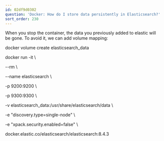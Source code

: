 ```yaml
---
id: 02df9d0302
question: 'Docker: How do I store data persistently in Elasticsearch?'
sort_order: 230
---
```


When you stop the container, the data you previously added to elastic will be gone. To avoid it, we can add volume mapping:

docker volume create elasticsearch_data

docker run -it \

--rm \

--name elasticsearch \

-p 9200:9200 \

-p 9300:9300 \

-v elasticsearch_data:/usr/share/elasticsearch/data \

-e "discovery.type=single-node" \

-e "xpack.security.enabled=false" \

docker.elastic.co/elasticsearch/elasticsearch:8.4.3

